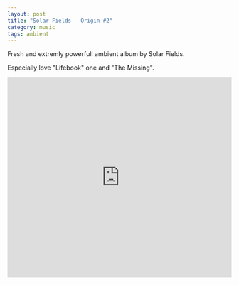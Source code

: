 ```yaml
---
layout: post
title: "Solar Fields - Origin #2"
category: music
tags: ambient
---
```


Fresh and extremly powerfull ambient album by Solar Fields.

Especially love "Lifebook" one and "The Missing".

<iframe width="100%" height="450" scrolling="no" frameborder="no" src="https://w.soundcloud.com/player/?url=http%3A%2F%2Fapi.soundcloud.com%2Fplaylists%2F3895603&amp;color=43728a&amp;auto_play=false&amp;show_artwork=true"></iframe>
